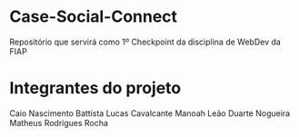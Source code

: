 # Case-Social-Connect
Repositório que servirá como 1º Checkpoint da disciplina de WebDev da FIAP

# Integrantes do projeto
Caio Nascimento Battista
Lucas Cavalcante
Manoah Leão Duarte Nogueira
Matheus Rodrigues Rocha
